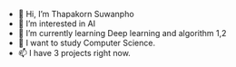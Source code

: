 - 👋 Hi, I’m Thapakorn Suwanpho 
- 👀 I’m interested in AI 
- 🌱 I’m currently learning Deep learning and algorithm 1,2
- 💞️ I want to study Computer Science.
- 📫 I have 3 projects right now.


<!---
Calculuszz/Calculuszz is a ✨ special ✨ repository because its `README.md` (this file) appears on your GitHub profile.
You can click the Preview link to take a look at your changes.
--->
